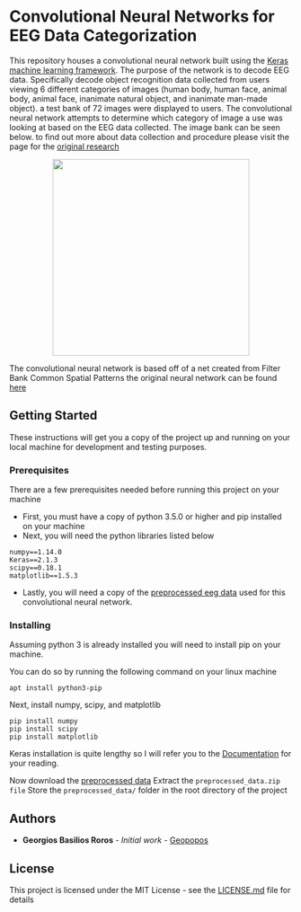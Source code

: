 # Convolutional Neural Networks for EEG Data Categorization

This repository houses a convolutional neural network built using the [Keras machine learning framework](https://keras.io/). The purpose of the network is to decode EEG data. Specifically decode object recognition data collected from users viewing 6 different categories of images (human body, human face, animal body, animal face, inanimate natural object, and inanimate man-made object). a test bank of 72 images were displayed to users. The convolutional neural network attempts to determine which category of image a use was looking at based on the EEG data collected. The image bank can be seen below. to find out more about data collection and procedure please visit the page for the [original research](http://journals.plos.org/plosone/article?id=10.1371/journal.pone.0135697)

<p align="center">
  <img src="http://journals.plos.org/plosone/article/figure/image?size=large&id=10.1371/journal.pone.0135697.g001" width="350"/>
</p>

The convolutional neural network is based off of a net created from Filter Bank Common Spatial Patterns the original neural network can be found [here](https://arxiv.org/abs/1703.05051)

## Getting Started
These instructions will get you a copy of the project up and running on your local machine for development and testing purposes.

### Prerequisites

There are a few prerequisites needed before running this project on your machine
- First, you must have a copy of python 3.5.0 or higher and pip installed on your machine
- Next, you will need the python libraries listed below
```
numpy==1.14.0
Keras==2.1.3
scipy==0.18.1
matplotlib==1.5.3
```
- Lastly, you will need a copy of the [preprocessed eeg data](https://www.dropbox.com/s/9udeedmagnanf4n/preprocessed_data.zip?dl=0) used for this convolutional neural network.

### Installing

Assuming python 3 is already installed you will need to install pip on your machine.

You can do so by running the following command on your linux machine
```
apt install python3-pip
```

Next, install numpy, scipy, and matplotlib
```
pip install numpy
pip install scipy
pip install matplotlib
```

Keras installation is quite lengthy so I will refer you to the [Documentation](https://keras.io/#installation) for your reading.

Now download the [preprocessed data](https://www.dropbox.com/s/9udeedmagnanf4n/preprocessed_data.zip?dl=0)
Extract the ```preprocessed_data.zip file```
Store the ```preprocessed_data/``` folder in the root directory of the project


## Authors

* **Georgios Basilios Roros** - *Initial work* - [Geopopos](https://github.com/geopopos)

## License

This project is licensed under the MIT License - see the [LICENSE.md](LICENSE.md) file for details
